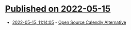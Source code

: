 # [Published on 2022-05-15](index.md)

* [2022-05-15, 11:14:05](https://news.ycombinator.com/item?id=31386819) - [Open Source Calendly Alternative](https://www.meetsy.xyz/)
